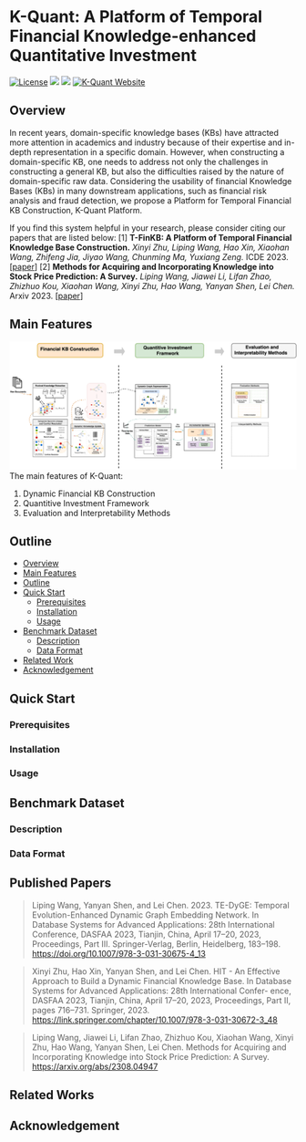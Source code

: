 # K-Quant: A Platform of Temporal Financial Knowledge-enhanced Quantitative Investment

[![License](https://img.shields.io/badge/license-Apache--2.0-blue.svg)](https://www.apache.org/licenses/LICENSE-2.0.html)
![](https://img.shields.io/badge/platform-win%20%7C%20linux-yellow.svg)
![](https://img.shields.io/badge/python--language-2.7-red.svg)
[![K-Quant Website](https://img.shields.io/website-up-down-green-red/https/shields.io.svg?label=K-Quant%20website)](http://143.89.126.53:8000/fintech.html)

## Overview
In recent years, domain-specific knowledge bases (KBs) have attracted more attention in academics and industry because of their expertise and in-depth representation in a specific domain. However, when constructing a domain-specific KB, one needs to address not only the challenges in constructing a general KB, but also the difficulties raised by the nature of domain-specific raw data. Considering the usability of financial Knowledge Bases (KBs) in many downstream applications, such as financial risk analysis and fraud detection, we propose a Platform for Temporal Financial KB Construction, K-Quant Platform. 

If you find this system helpful in your research, please consider citing our papers that are listed below:
[1] **T-FinKB: A Platform of Temporal Financial Knowledge Base Construction.**
*Xinyi Zhu, Liping Wang, Hao Xin, Xiaohan Wang, Zhifeng Jia, Jiyao Wang, Chunming Ma, Yuxiang Zeng.* ICDE 2023. \[[paper](https://ieeexplore.ieee.org/document/10184672)\]
[2] **Methods for Acquiring and Incorporating Knowledge into Stock Price Prediction: A Survey.**
*Liping Wang, Jiawei Li, Lifan Zhao, Zhizhuo Kou, Xiaohan Wang, Xinyi Zhu, Hao Wang, Yanyan Shen, Lei Chen.* Arxiv 2023. \[[paper](https://arxiv.org/abs/2308.04947)\]

## Main Features
![overview](logo/demo_overview.png)
The main features of K-Quant:

1. Dynamic Financial KB Construction
2. Quantitive Investment Framework
3. Evaluation and Interpretability Methods

<!-- TOC -->

## Outline

- [Overview](#overview)
- [Main Features](#main-features)
- [Outline](#outline)
- [Quick Start](#quick-start)
  - [Prerequisites](#prerequisites)
  - [Installation](#installation)
  - [Usage](#usage)
- [Benchmark Dataset](#benchmark-dataset)
  - [Description](#description)
  - [Data Format](#data-format)
- [Related Work](#related-work)
- [Acknowledgement](#acknowledgement)

<!-- /TOC -->

## Quick Start

### Prerequisites

### Installation

### Usage

## Benchmark Dataset

### Description

### Data Format

## Published Papers

> Liping Wang, Yanyan Shen, and Lei Chen. 2023. TE-DyGE: Temporal Evolution-Enhanced Dynamic Graph Embedding Network. In Database Systems for Advanced Applications: 28th International Conference, DASFAA 2023, Tianjin, China, April 17–20, 2023, Proceedings, Part III. Springer-Verlag, Berlin, Heidelberg, 183–198. https://doi.org/10.1007/978-3-031-30675-4_13

> Xinyi Zhu, Hao Xin, Yanyan Shen, and Lei Chen. 
HIT - An Effective Approach to Build a Dynamic Financial Knowledge Base. In Database Systems for Advanced Applications: 28th International Confer- ence, DASFAA 2023, Tianjin, China, April 17–20, 2023, Proceedings, Part II, pages 716–731. Springer, 2023. https://link.springer.com/chapter/10.1007/978-3-031-30672-3_48

> Liping Wang, Jiawei Li, Lifan Zhao, Zhizhuo Kou, Xiaohan Wang, Xinyi Zhu, Hao Wang, Yanyan Shen, Lei Chen.
Methods for Acquiring and Incorporating Knowledge into Stock Price Prediction: A Survey. https://arxiv.org/abs/2308.04947

## Related Works

## Acknowledgement
